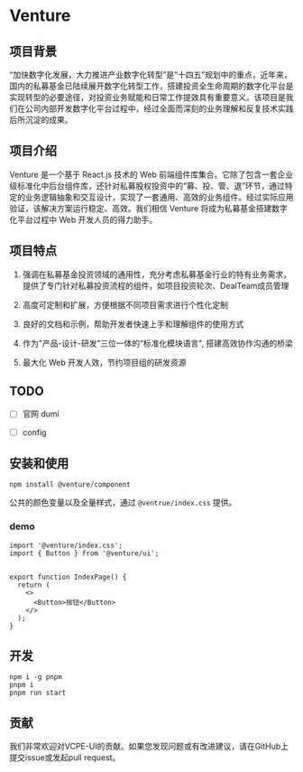 ﻿# Venture

## 项目背景
“加快数字化发展，大力推进产业数字化转型”是“十四五”规划中的重点，近年来，国内的私募基金已陆续展开数字化转型工作，搭建投资全生命周期的数字化平台是实现转型的必要途径，对投资业务赋能和日常工作提效具有重要意义。该项目是我们在公司内部开发数字化平台过程中，经过全面而深刻的业务理解和反复技术实践后所沉淀的成果。
## 项目介绍

Venture 是一个基于 React.js 技术的 Web 前端组件库集合。它除了包含一套企业级标准化中后台组件库，还针对私募股权投资中的“募、投、管、退”环节，通过特定的业务逻辑抽象和交互设计，实现了一套通用、高效的业务组件。经过实际应用验证，该解决方案运行稳定、高效。我们相信 Venture 将成为私募基金搭建数字化平台过程中 Web 开发人员的得力助手。

## 项目特点
1. 强调在私募基金投资领域的通用性，充分考虑私募基金行业的特有业务需求，提供了专门针对私募投资流程的组件，如项目投资轮次、DealTeam成员管理


2. 高度可定制和扩展，方便根据不同项目需求进行个性化定制

3. 良好的文档和示例，帮助开发者快速上手和理解组件的使用方式

4. 作为"产品-设计-研发”三位一体的“标准化模块语言", 搭建高效协作沟通的桥梁

5. 最大化 Web 开发人效，节约项目组的研发资源


## TODO

- [ ] 官网 dumi
- [ ] config




## 安装和使用
```
npm install @venture/component
```
公共的颜色变量以及全量样式，通过 `@ventrue/index.css` 提供。

### demo
```
import '@venture/index.css';
import { Button } from '@venture/ui';


export function IndexPage() {
  return (
    <>
      <Button>按钮</Button>
    </>
  );
}
```

## 开发
```shell
npm i -g pnpm
pnpm i
pnpm run start
```

## 贡献
我们非常欢迎对VCPE-UI的贡献。如果您发现问题或有改进建议，请在GitHub上提交issue或发起pull request。
